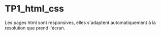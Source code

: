 # TP1_html_css
 Les pages html sont responsives, elles s'adaptent automatiquement à la resolution que prend l'écran.
